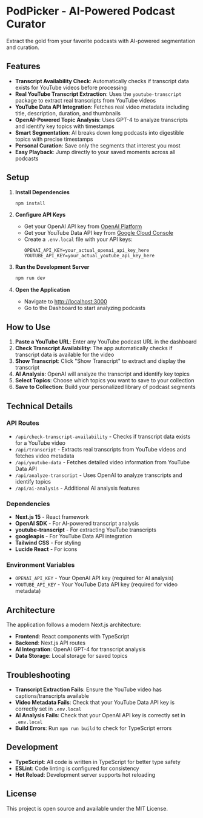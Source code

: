 # PodPicker - AI-Powered Podcast Curator

Extract the gold from your favorite podcasts with AI-powered segmentation and curation.

## Features

- **Transcript Availability Check**: Automatically checks if transcript data exists for YouTube videos before processing
- **Real YouTube Transcript Extraction**: Uses the `youtube-transcript` package to extract real transcripts from YouTube videos
- **YouTube Data API Integration**: Fetches real video metadata including title, description, duration, and thumbnails
- **OpenAI-Powered Topic Analysis**: Uses GPT-4 to analyze transcripts and identify key topics with timestamps
- **Smart Segmentation**: AI breaks down long podcasts into digestible topics with precise timestamps
- **Personal Curation**: Save only the segments that interest you most
- **Easy Playback**: Jump directly to your saved moments across all podcasts

## Setup

1. **Install Dependencies**
   ```bash
   npm install
   ```

2. **Configure API Keys**
   - Get your OpenAI API key from [OpenAI Platform](https://platform.openai.com/api-keys)
   - Get your YouTube Data API key from [Google Cloud Console](https://console.cloud.google.com/apis/credentials)
   - Create a `.env.local` file with your API keys:
     ```
     OPENAI_API_KEY=your_actual_openai_api_key_here
     YOUTUBE_API_KEY=your_actual_youtube_api_key_here
     ```

3. **Run the Development Server**
   ```bash
   npm run dev
   ```

4. **Open the Application**
   - Navigate to [http://localhost:3000](http://localhost:3000)
   - Go to the Dashboard to start analyzing podcasts

## How to Use

1. **Paste a YouTube URL**: Enter any YouTube podcast URL in the dashboard
2. **Check Transcript Availability**: The app automatically checks if transcript data is available for the video
3. **Show Transcript**: Click "Show Transcript" to extract and display the transcript
4. **AI Analysis**: OpenAI will analyze the transcript and identify key topics
5. **Select Topics**: Choose which topics you want to save to your collection
6. **Save to Collection**: Build your personalized library of podcast segments

## Technical Details

### API Routes

- `/api/check-transcript-availability` - Checks if transcript data exists for a YouTube video
- `/api/transcript` - Extracts real transcripts from YouTube videos and fetches video metadata
- `/api/youtube-data` - Fetches detailed video information from YouTube Data API
- `/api/analyze-transcript` - Uses OpenAI to analyze transcripts and identify topics
- `/api/ai-analysis` - Additional AI analysis features

### Dependencies

- **Next.js 15** - React framework
- **OpenAI SDK** - For AI-powered transcript analysis
- **youtube-transcript** - For extracting YouTube transcripts
- **googleapis** - For YouTube Data API integration
- **Tailwind CSS** - For styling
- **Lucide React** - For icons

### Environment Variables

- `OPENAI_API_KEY` - Your OpenAI API key (required for AI analysis)
- `YOUTUBE_API_KEY` - Your YouTube Data API key (required for video metadata)

## Architecture

The application follows a modern Next.js architecture:

- **Frontend**: React components with TypeScript
- **Backend**: Next.js API routes
- **AI Integration**: OpenAI GPT-4 for transcript analysis
- **Data Storage**: Local storage for saved topics

## Troubleshooting

- **Transcript Extraction Fails**: Ensure the YouTube video has captions/transcripts available
- **Video Metadata Fails**: Check that your YouTube Data API key is correctly set in `.env.local`
- **AI Analysis Fails**: Check that your OpenAI API key is correctly set in `.env.local`
- **Build Errors**: Run `npm run build` to check for TypeScript errors

## Development

- **TypeScript**: All code is written in TypeScript for better type safety
- **ESLint**: Code linting is configured for consistency
- **Hot Reload**: Development server supports hot reloading

## License

This project is open source and available under the MIT License.
